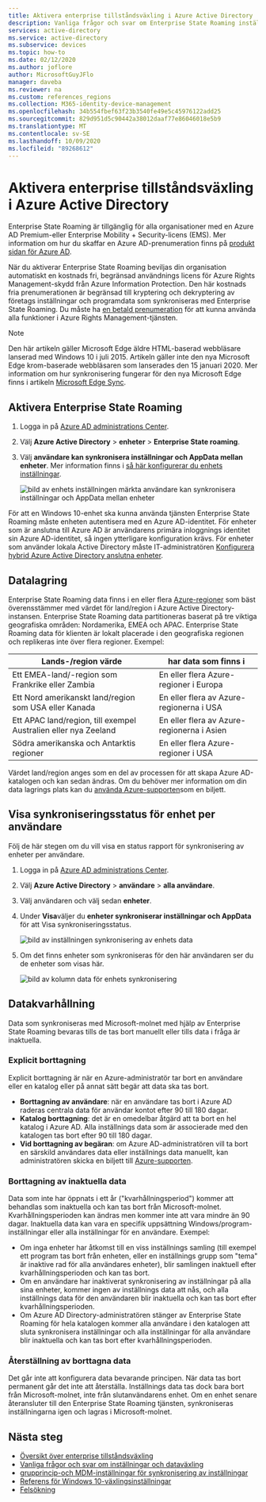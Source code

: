 ```yaml
---
title: Aktivera enterprise tillståndsväxling i Azure Active Directory
description: Vanliga frågor och svar om Enterprise State Roaming inställningar i Windows-enheter.
services: active-directory
ms.service: active-directory
ms.subservice: devices
ms.topic: how-to
ms.date: 02/12/2020
ms.author: joflore
author: MicrosoftGuyJFlo
manager: daveba
ms.reviewer: na
ms.custom: references_regions
ms.collection: M365-identity-device-management
ms.openlocfilehash: 34b554fbef63f23b3540fe49e5c45976122add25
ms.sourcegitcommit: 829d951d5c90442a38012daaf77e86046018e5b9
ms.translationtype: MT
ms.contentlocale: sv-SE
ms.lasthandoff: 10/09/2020
ms.locfileid: "89268612"
---
```

# <a name="enable-enterprise-state-roaming-in-azure-active-directory"></a>Aktivera enterprise tillståndsväxling i Azure Active Directory

Enterprise State Roaming är tillgänglig för alla organisationer med en Azure AD Premium-eller Enterprise Mobility + Security-licens (EMS). Mer information om hur du skaffar en Azure AD-prenumeration finns på [produkt sidan för Azure AD](https://azure.microsoft.com/services/active-directory).

När du aktiverar Enterprise State Roaming beviljas din organisation automatiskt en kostnads fri, begränsad användnings licens för Azure Rights Management-skydd från Azure Information Protection. Den här kostnads fria prenumerationen är begränsad till kryptering och dekryptering av företags inställningar och programdata som synkroniseras med Enterprise State Roaming. Du måste ha [en betald prenumeration](https://azure.microsoft.com/pricing/details/information-protection/) för att kunna använda alla funktioner i Azure Rights Management-tjänsten.

> [!NOTE]
> Den här artikeln gäller Microsoft Edge äldre HTML-baserad webbläsare lanserad med Windows 10 i juli 2015. Artikeln gäller inte den nya Microsoft Edge krom-baserade webbläsaren som lanserades den 15 januari 2020. Mer information om hur synkronisering fungerar för den nya Microsoft Edge finns i artikeln [Microsoft Edge Sync](/deployedge/microsoft-edge-enterprise-sync).

## <a name="to-enable-enterprise-state-roaming"></a>Aktivera Enterprise State Roaming

1. Logga in på [Azure AD administrations Center](https://aad.portal.azure.com/).
1. Välj **Azure Active Directory**  >  **enheter**  >  **Enterprise State roaming**.
1. Välj **användare kan synkronisera inställningar och AppData mellan enheter**. Mer information finns i [så här konfigurerar du enhets inställningar](./device-management-azure-portal.md).
  
   ![bild av enhets inställningen märkta användare kan synkronisera inställningar och AppData mellan enheter](./media/enterprise-state-roaming-enable/device-settings.png)
  
För att en Windows 10-enhet ska kunna använda tjänsten Enterprise State Roaming måste enheten autentisera med en Azure AD-identitet. För enheter som är anslutna till Azure AD är användarens primära inloggnings identitet sin Azure AD-identitet, så ingen ytterligare konfiguration krävs. För enheter som använder lokala Active Directory måste IT-administratören [Konfigurera hybrid Azure Active Directory anslutna enheter](./hybrid-azuread-join-plan.md). 

## <a name="data-storage"></a>Datalagring

Enterprise State Roaming data finns i en eller flera [Azure-regioner](https://azure.microsoft.com/regions/) som bäst överensstämmer med värdet för land/region i Azure Active Directory-instansen. Enterprise State Roaming data partitioneras baserat på tre viktiga geografiska områden: Nordamerika, EMEA och APAC. Enterprise State Roaming data för klienten är lokalt placerade i den geografiska regionen och replikeras inte över flera regioner.  Exempel:

| Lands-/region värde | har data som finns i |
| -------------------- | ------------------------ |
| Ett EMEA-land/-region som Frankrike eller Zambia | En eller flera Azure-regioner i Europa |
| Ett Nord amerikanskt land/region som USA eller Kanada | En eller flera av Azure-regionerna i USA |
| Ett APAC land/region, till exempel Australien eller nya Zeeland | En eller flera av Azure-regionerna i Asien |
| Södra amerikanska och Antarktis regioner | En eller flera Azure-regioner i USA |

Värdet land/region anges som en del av processen för att skapa Azure AD-katalogen och kan sedan ändras. Om du behöver mer information om din data lagrings plats kan du [använda Azure-supporten](https://azure.microsoft.com/support/options/)som en biljett.

## <a name="view-per-user-device-sync-status"></a>Visa synkroniseringsstatus för enhet per användare

Följ de här stegen om du vill visa en status rapport för synkronisering av enheter per användare.

1. Logga in på [Azure AD administrations Center](https://aad.portal.azure.com/).
1. Välj **Azure Active Directory**  >  **användare**  >  **alla användare**.
1. Välj användaren och välj sedan **enheter**.
1. Under **Visa**väljer du **enheter synkroniserar inställningar och AppData** för att Visa synkroniseringsstatus.
  
   ![bild av inställningen synkronisering av enhets data](./media/enterprise-state-roaming-enable/sync-status.png)
  
1. Om det finns enheter som synkroniseras för den här användaren ser du de enheter som visas här.
  
   ![bild av kolumn data för enhets synkronisering](./media/enterprise-state-roaming-enable/device-status-row.png)

## <a name="data-retention"></a>Datakvarhållning

Data som synkroniseras med Microsoft-molnet med hjälp av Enterprise State Roaming bevaras tills de tas bort manuellt eller tills data i fråga är inaktuella. 

### <a name="explicit-deletion"></a>Explicit borttagning

Explicit borttagning är när en Azure-administratör tar bort en användare eller en katalog eller på annat sätt begär att data ska tas bort.

* **Borttagning av användare**: när en användare tas bort i Azure AD raderas centrala data för användar kontot efter 90 till 180 dagar. 
* **Katalog borttagning**: det är en omedelbar åtgärd att ta bort en hel katalog i Azure AD. Alla inställnings data som är associerade med den katalogen tas bort efter 90 till 180 dagar. 
* **Vid borttagning av begäran**: om Azure AD-administratören vill ta bort en särskild användares data eller inställnings data manuellt, kan administratören skicka en biljett till [Azure-supporten](https://azure.microsoft.com/support/). 

### <a name="stale-data-deletion"></a>Borttagning av inaktuella data

Data som inte har öppnats i ett år ("kvarhållningsperiod") kommer att behandlas som inaktuella och kan tas bort från Microsoft-molnet. Kvarhållningsperioden kan ändras men kommer inte att vara mindre än 90 dagar. Inaktuella data kan vara en specifik uppsättning Windows/program-inställningar eller alla inställningar för en användare. Exempel:

* Om inga enheter har åtkomst till en viss inställnings samling (till exempel ett program tas bort från enheten, eller en inställnings grupp som "tema" är inaktive rad för alla användares enheter), blir samlingen inaktuell efter kvarhållningsperioden och kan tas bort. 
* Om en användare har inaktiverat synkronisering av inställningar på alla sina enheter, kommer ingen av inställnings data att nås, och alla inställnings data för den användaren blir inaktuella och kan tas bort efter kvarhållningsperioden. 
* Om Azure AD Directory-administratören stänger av Enterprise State Roaming för hela katalogen kommer alla användare i den katalogen att sluta synkronisera inställningar och alla inställningar för alla användare blir inaktuella och kan tas bort efter kvarhållningsperioden. 

### <a name="deleted-data-recovery"></a>Återställning av borttagna data

Det går inte att konfigurera data bevarande principen. När data tas bort permanent går det inte att återställa. Inställnings data tas dock bara bort från Microsoft-molnet, inte från slutanvändarens enhet. Om en enhet senare återansluter till den Enterprise State Roaming tjänsten, synkroniseras inställningarna igen och lagras i Microsoft-molnet.

## <a name="next-steps"></a>Nästa steg

* [Översikt över enterprise tillståndsväxling](enterprise-state-roaming-overview.md)
* [Vanliga frågor och svar om inställningar och dataväxling](enterprise-state-roaming-faqs.md)
* [grupprincip-och MDM-inställningar för synkronisering av inställningar](enterprise-state-roaming-group-policy-settings.md)
* [Referens för Windows 10-växlingsinställningar](enterprise-state-roaming-windows-settings-reference.md)
* [Felsökning](enterprise-state-roaming-troubleshooting.md)